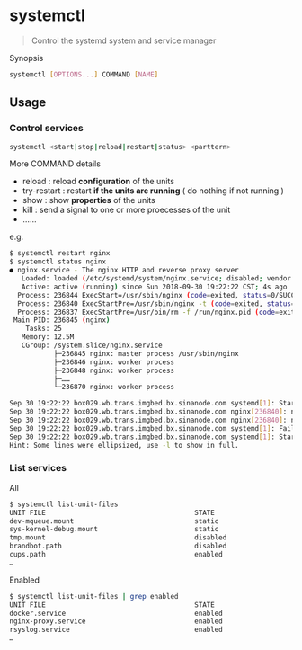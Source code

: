 # systemctl

> Control the systemd system and service manager

Synopsis

```bash
systemctl [OPTIONS...] COMMAND [NAME]
```

## Usage

### Control services

```bash
systemctl <start|stop|reload|restart|status> <parttern>
```

More COMMAND details

- reload : reload **configuration** of the units
- try-restart : restart **if the units are running** ( do nothing if not running )
- show : show **properties** of the units
- kill : send a signal to one or more proecesses of the unit
- ……

e.g.

```bash
$ systemctl restart nginx
$ systemctl status nginx
● nginx.service - The nginx HTTP and reverse proxy server
   Loaded: loaded (/etc/systemd/system/nginx.service; disabled; vendor preset: disabled)
   Active: active (running) since Sun 2018-09-30 19:22:22 CST; 4s ago
  Process: 236844 ExecStart=/usr/sbin/nginx (code=exited, status=0/SUCCESS)
  Process: 236840 ExecStartPre=/usr/sbin/nginx -t (code=exited, status=0/SUCCESS)
  Process: 236837 ExecStartPre=/usr/bin/rm -f /run/nginx.pid (code=exited, status=0/SUCCESS)
 Main PID: 236845 (nginx)
    Tasks: 25
   Memory: 12.5M
   CGroup: /system.slice/nginx.service
           ├─236845 nginx: master process /usr/sbin/nginx
           ├─236846 nginx: worker process
           ├─236848 nginx: worker process
           ├─……
           └─236870 nginx: worker process

Sep 30 19:22:22 box029.wb.trans.imgbed.bx.sinanode.com systemd[1]: Starting The nginx HTTP and reverse proxy server...
Sep 30 19:22:22 box029.wb.trans.imgbed.bx.sinanode.com nginx[236840]: nginx: the configuration file /etc/nginx/nginx.conf sy... ok
Sep 30 19:22:22 box029.wb.trans.imgbed.bx.sinanode.com nginx[236840]: nginx: configuration file /etc/nginx/nginx.conf test i...ful
Sep 30 19:22:22 box029.wb.trans.imgbed.bx.sinanode.com systemd[1]: Failed to read PID from file /run/nginx.pid: Invalid argument
Sep 30 19:22:22 box029.wb.trans.imgbed.bx.sinanode.com systemd[1]: Started The nginx HTTP and reverse proxy server.
Hint: Some lines were ellipsized, use -l to show in full.
```

### List services

All

```bash
$ systemctl list-unit-files
UNIT FILE                                     STATE
dev-mqueue.mount                              static
sys-kernel-debug.mount                        static
tmp.mount                                     disabled
brandbot.path                                 disabled
cups.path                                     enabled
…
```

Enabled

```bash
$ systemctl list-unit-files | grep enabled
UNIT FILE                                     STATE
docker.service                                enabled
nginx-proxy.service                           enabled
rsyslog.service                               enabled
…
```

